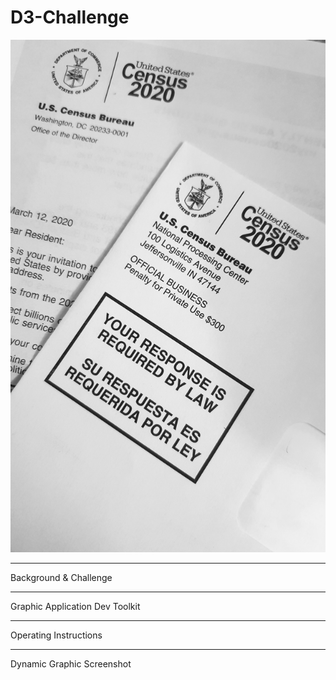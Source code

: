# D3-Challenge
![](Images/census.jpg)

---
Background & Challenge

---
Graphic Application Dev Toolkit

---
Operating Instructions

---
Dynamic Graphic Screenshot